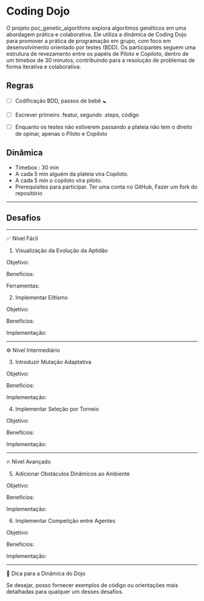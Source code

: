 # Coding Dojo

O projeto poc_genetic_algorithms explora algoritmos genéticos em uma abordagem prática e colaborativa. Ele utiliza a dinâmica de Coding Dojo para promover a prática de programação em grupo, com foco em desenvolvimento orientado por testes (BDD). Os participantes seguem uma estrutura de revezamento entre os papéis de Piloto e Copiloto, dentro de um timebox de 30 minutos, contribuindo para a resolução de problemas de forma iterativa e colaborativa.


## Regras

- [ ] Codificação BDD, passos de bebê 🚼 
- [ ] Escrever primeiro .featur, segundo .steps, código
- [ ] Enquanto os testes não estiverem passando a plateia não tem o direito de opinar, apenas o Piloto e Copiloto


## Dinâmica 

- Timebox : 30 min
- A cada 5 min alguém da plateia vira Copiloto.
- A cada 5 min o copiloto vira piloto.
- Prerequisites para participar. Ter uma conta no GitHub, Fazer um fork do repositório

---

## Desafios

---

✅ Nível Fácil

1. Visualização da Evolução da Aptidão

Objetivo:  

Benefícios:  

Ferramentas:  


2. Implementar Elitismo

Objetivo:  

Benefícios:  

Implementação:  



---

⚙️ Nível Intermediário

3. Introduzir Mutação Adaptativa

Objetivo:  

Benefícios:  

Implementação:  


4. Implementar Seleção por Torneio

Objetivo:  

Benefícios:  

Implementação:  



---

🔥 Nível Avançado

5. Adicionar Obstáculos Dinâmicos ao Ambiente

Objetivo:  

Benefícios:  

Implementação:  


6. Implementar Competição entre Agentes

Objetivo:  

Benefícios:  

Implementação:  



---

🧩 Dica para a Dinâmica do Dojo

   

Se desejar, posso fornecer exemplos de código ou orientações mais detalhadas para qualquer um desses desafios.


